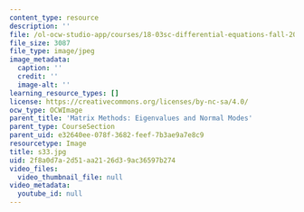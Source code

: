 ```yaml
---
content_type: resource
description: ''
file: /ol-ocw-studio-app/courses/18-03sc-differential-equations-fall-2011/2f8a0d7a2d51aa2126d39ac36597b274_s33.jpg
file_size: 3087
file_type: image/jpeg
image_metadata:
  caption: ''
  credit: ''
  image-alt: ''
learning_resource_types: []
license: https://creativecommons.org/licenses/by-nc-sa/4.0/
ocw_type: OCWImage
parent_title: 'Matrix Methods: Eigenvalues and Normal Modes'
parent_type: CourseSection
parent_uid: e32640ee-078f-3682-feef-7b3ae9a7e8c9
resourcetype: Image
title: s33.jpg
uid: 2f8a0d7a-2d51-aa21-26d3-9ac36597b274
video_files:
  video_thumbnail_file: null
video_metadata:
  youtube_id: null
---
```

